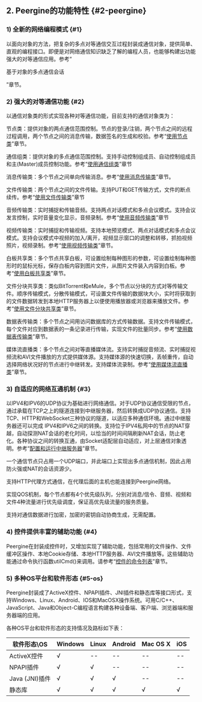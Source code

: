 ## 2\. Peergine的功能特性 {#2-peergine}

### 1) 全新的网络编程模式 {#1}

以面向对象的方法，把复杂的多点对等通信交互过程封装成通信对象，提供简单、直观的编程接口。即便是对网络通信知识缺乏了解的编程人员，也能够构建出功能强大的对等通信应用。参考“

基于对象的多点通信会话

”章节。

### 2) 强大的对等通信功能 {#2}

以通信对象类的形式实现各种对等通信功能，目前支持的通信对象类为：

节点类：提供对象的两点通信范围控制。节点的登录/注销，两个节点之间的远程过程调用，两个节点之间的消息传输，数据签名的生成和校验。参考“[使用节点类](..\jie_dian_gong_neng_lei_de_bian_cheng_can_80033a\2_pgclasspeer_7c7b3a.md)”章节。

通信组类：提供对象的多点通信范围控制。支持手动控制组成员、自动控制组成员和主(Master)成员控制功能。参考“[使用通信组类](..\jie_dian_gong_neng_lei_de_bian_cheng_can_80033a\3_pgclassgroup_7c7b3a.md)”章节

消息传输类：多个节点之间单向传输消息。参考“[使用消息传输类](..\jie_dian_gong_neng_lei_de_bian_cheng_can_80033a\4_pgclassdata7c7b3a.md)”章节。

文件传输类：两个节点之间的文件传输。支持PUT和GET传输方式，文件的断点续传。参考“[使用文件传输类](..\jie_dian_gong_neng_lei_de_bian_cheng_can_80033a\5_pgclassfile_7c7b3a.md)”章节

音频传输类：实时捕捉和传输音频。支持两点对话模式和多点会议模式。支持会议发言控制，实时音量变化显示，音频录制。参考“[使用音频传输类](..\jie_dian_gong_neng_lei_de_bian_cheng_can_80033a\6_pgclassaudio_7c7b3a.md)”章节

视频传输类：实时捕捉和传输视频。支持本地预览模式、两点对话模式和多点会议模式。支持会议模式中视频的加入/离开，视频显示窗口的调整和转移，抓拍视频照片，视频录制。参考“[使用视频传输类](..\jie_dian_gong_neng_lei_de_bian_cheng_can_80033a\7_pgclassvideo_7c7b3a.md)”章节。

白板共享类：多个节点共享白板，可设置绘制每种图形的参数，可设置绘制每种图形时的鼠标光标，保存白板内容到图片文件，从图片文件装入内容到白板。参考“[使用白板共享类](..\jie_dian_gong_neng_lei_de_bian_cheng_can_80033a\8_pgclassboard_7c7b3a.md)”章节。

文件分块共享类：类似BitTorrent和eMule，多个节点以分块的方式对等传输文件。顺序传输模式，分散传输模式，可设置文件传输的数据块大小，实时将获取到的文件数据转发到本地HTTP服务器上以便使用播放器或浏览器来播放文件。参考“[使用文件分块共享类](..\jie_dian_gong_neng_lei_de_bian_cheng_can_80033a\9_pgclassshare_7c7b3a.md)”章节。

数据表传输类：多个节点之间用访问数据库的方式传输数据。支持文件传输模式，每个文件对应到数据表的一条记录进行传输，实现文件的批量同步。参考“[使用数据表传输类](..\jie_dian_gong_neng_lei_de_bian_cheng_can_80033a\10_pgclasstable_7c7b3a.md)”章节。

媒体流直播类：多个节点之间对等直播媒体流。支持实时捕捉音频流、实时捕捉视频流和AVI文件播放的方式提供媒体源。支持媒体源的快速切换，丢帧重传，自动选择网络状况好的节点进行中继转发。支持媒体流录制。参考“[使用媒体流直播类](..\jie_dian_gong_neng_lei_de_bian_cheng_can_80033a\11_pgclasslive_7c7b3a.md)”章节。

### 3) 自适应的网络互通机制 {#3}

以IPV4和IPV6的UDP协议为基础进行网络通信。对于UDP协议通信受限的节点，通过承载在TCP之上的隧道连接到中继服务器，然后转换成UDP协议通信。支持TCP、HTTP和WebSocket三种协议的隧道，以适应多种通信环境。通过中继服务器还可以完成 IPV4和IPV6之间的转换。支持位于IPV4私网中的节点的NAT穿越，自动探测NAT会话的老化时间，以恰当的时间间隔刷新NAT会话，防止老化。各种协议之间的转换互通，由Socket适配层自动适应，对上层通信对象透明。参考“[配置和运行中继服务器](..\pgatxkong_jian_de_bian_cheng_can_kao_ff1a\README.md)”章节。

一个通信节点只占用一个UDP端口，并此端口上实现出多点通信机制，因此占用防火强或NAT的会话资源少。

支持HTTP代理方式通信，在代理后面的主机也能连接到Peergine网络。

实现QOS机制，每个节点都有4个优先级队列，分别对消息/信令、音频、视频和文件4种流量进行优先级调度，保证高优先级流量的服务质量。

支持对通信数据进行加密，加密的密钥自动协商生成，无需配置。

### 4) 控件提供丰富的辅助功能 {#4}

Peergine在封装成控件时，又增加实现了辅助功能，包括常用的文件操作、文件缓冲区操作、本地Cookie存储、本地HTTP服务器、AVI文件播放等。这些辅助功能通过命令执行函数utilCmd()来调用。请参考“[控件的命令列表](..\jie_dian_gong_neng_lei_de_bian_cheng_can_80033a\11_pgclasslive_7c7b3a.md#5)”章节。

### 5) 多种OS平台和软件形态 {#5-os}

Peergine封装成了ActiveX控件、NPAPI插件、JNI插件和静态库等接口形式，支持Windows、Linux、Android、IOS和MacOSX操作系统。可用C/C++、JavaScript、Java和Object-C编程语言构建各种设备端、客户端、浏览器端和服务器端的应用。

各种OS平台和软件形态的支持情况及路标如下表：

| 软件形态\OS | Windows | Linux | Android | Mac OS X | iOS |
| --- | --- | --- | --- | --- | --- |
| ActiveX控件 | √ | -- | -- | -- | -- |
| NPAPI插件 | √ | √ | -- | -- | -- |
| Java (JNI)插件 | √ | √ | √ | -- | -- |
| 静态库 | √ | √ | √ | √ | √ |
